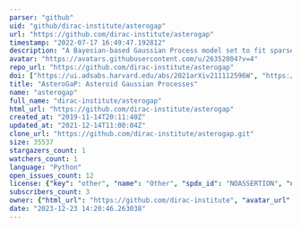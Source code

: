 ```yaml
---
parser: "github"
uid: "github/dirac-institute/asterogap"
url: "https://github.com/dirac-institute/asterogap"
timestamp: "2022-07-17 16:49:47.192812"
description: "A Bayesian-based Gaussian Process model set to fit sparsely-sampled asteroid light curves."
avatar: "https://avatars.githubusercontent.com/u/26352004?v=4"
repo_url: "https://github.com/dirac-institute/asterogap"
doi: ["https://ui.adsabs.harvard.edu/abs/2021arXiv211112596W", "https://ui.adsabs.harvard.edu/abs/2021ascl.soft12009W/abstract"]
title: "AsteroGaP: Asteroid Gaussian Processes"
name: "asterogap"
full_name: "dirac-institute/asterogap"
html_url: "https://github.com/dirac-institute/asterogap"
created_at: "2019-11-14T20:11:40Z"
updated_at: "2021-12-14T11:00:04Z"
clone_url: "https://github.com/dirac-institute/asterogap.git"
size: 35537
stargazers_count: 1
watchers_count: 1
language: "Python"
open_issues_count: 12
license: {"key": "other", "name": "Other", "spdx_id": "NOASSERTION", "url": null, "node_id": "MDc6TGljZW5zZTA="}
subscribers_count: 3
owner: {"html_url": "https://github.com/dirac-institute", "avatar_url": "https://avatars.githubusercontent.com/u/26352004?v=4", "login": "dirac-institute", "type": "Organization"}
date: "2023-12-23 14:20:46.263038"
---
```

